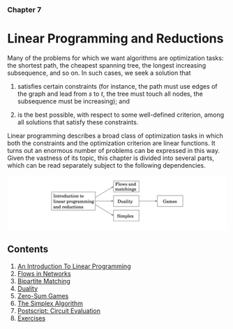 ### Chapter 7
# Linear Programming and Reductions

Many of the problems for which we want algorithms are optimization tasks: the shortest path, the cheapest spanning tree, the longest increasing subsequence, and so on. In such cases, we seek a solution that

1. satisfies certain constraints (for instance, the path must use edges of the graph and lead from $s$ to $t$, the tree must touch all nodes, the subsequence must be increasing); and

2. is the best possible, with respect to some well-defined criterion, among all solutions that satisfy these constraints.

Linear programming describes a broad class of optimization tasks in which both the constraints and the optimization criterion are linear functions. It turns out an enormous number of problems can be expressed in this way. Given the vastness of its topic, this chapter is divided into several parts, which can be read separately subject to the following dependencies.

![](linear-programming-flow.png)

## Contents
1. [An Introduction To Linear Programming](/algorithms/Chapter7/7.1)
2. [Flows in Networks](/algorithms/Chapter7/7.2)
3. [Bipartite Matching](/algorithms/Chapter7/7.3)
4. [Duality](/algorithms/Chapter7/7.4)
5. [Zero-Sum Games](/algorithms/Chapter7/7.5)
6. [The Simplex Algorithm](/algorithms/Chapter7/7.6)
7. [Postscript: Circuit Evaluation](/algorithms/Chapter7/7.7)
8. [Exercises](/algorithms/Chapter7/7-ex.pdf)
